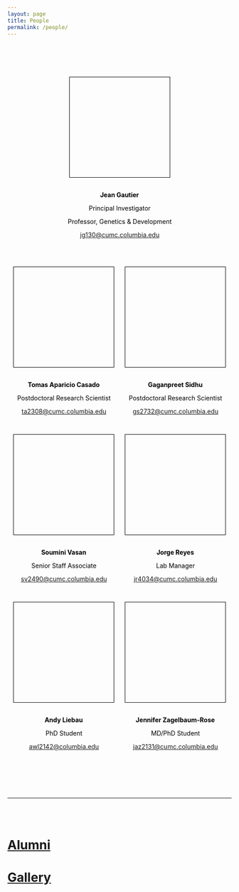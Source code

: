 ```yaml
---
layout: page
title: People
permalink: /people/
---
```


<style>
people-body{
  text-align:center;
  display:block;
}
.person{
  background: #FE4365;
  border: 3px solid #73AD21;
  display: inline-block;
  height: 225px;
  width: 225px;
  text-align: center;
  line-height: 200px;
  color: #FFFFFF;
  z-index:2;
}

.person-jg130{
  border: 1px solid #000000;
  display: inline-block;
  height: 225px;
  width: 225px;
  text-align: center;
  line-height: 500px;
  color: #FFFFFF;
  z-index:2;
  background:url('/assets/img/people/jg130.jpg');
  background-size:cover;
}
.person-ta2308{
  border: 1px solid #000000;
  display: inline-block;
  height: 225px;
  width: 225px;
  text-align: center;
  line-height: 500px;
  color: #FFFFFF;
  z-index:2;
  background:url('/assets/img/people/ta2308.jpg');
  background-size:cover;
}
.person-gs2732{
  border: 1px solid #000000;
  display: inline-block;
  height: 225px;
  width: 225px;
  text-align: center;
  line-height: 500px;
  color: #FFFFFF;
  z-index:2;
  background:url('/assets/img/people/gs2732.jpg');
  background-size:cover;
}
.person-sv2490{
  border: 1px solid #000000;
  display: inline-block;
  height: 225px;
  width: 225px;
  text-align: center;
  line-height: 500px;
  color: #FFFFFF;
  z-index:2;
  background:url('/assets/img/people/sv2490.jpg');
  background-size:cover;
}
.person-jr4034{
  border: 1px solid #000000;
  display: inline-block;
  height: 225px;
  width: 225px;
  text-align: center;
  line-height: 500px;
  color: #FFFFFF;
  z-index:2;
  background:url('/assets/img/people/jr4034.jpg');
  background-size:cover;
}
.person-awl2142{
  border: 1px solid #000000;
  display: inline-block;
  height: 225px;
  width: 225px;
  text-align: center;
  line-height: 500px;
  color: #FFFFFF;
  z-index:2;
  background:url('/assets/img/people/awl2142.jpg');
  background-size:cover;
}
.person-jaz2131{
  border: 1px solid #000000;
  display: inline-block;
  height: 225px;
  width: 225px;
  text-align: center;
  line-height: 500px;
  color: #FFFFFF;
  z-index:2;
  background:url('/assets/img/people/jaz2131.jpg');
  background-size:cover;
}

people-span {
    margin: 75px 10px;
}

.person-name {
  line-height:50px;
  color:#000000;
  position:relative;
  bottom:-220px;
  text-align:center;
  height:50px;
  z-index:1;
}
.person-desc {
  line-height:50px;
  color:#000000;
  position:relative;
  bottom:-200px;
  text-align:center;
  height:50px;
  width:300px;
  z-index:1;
  left:-37px;
}
.person-desc-2 {
  line-height:50px;
  color:#000000;
  position:relative;
  bottom:-180px;
  text-align:center;
  height:50px;
  width:300px;
  z-index:1;
  left:-37px;
}
.person-desc-3 {
  line-height:50px;
  color:#000000;
  position:relative;
  bottom:-160px;
  text-align:center;
  height:50px;
  width:300px;
  z-index:1;
  left:-37px;
}

</style>



<people-body>
<people-span class="person-jg130">
<div class="person-name"><h4>Jean Gautier</h4></div>
<div class="person-desc">Principal Investigator</div>
<div class="person-desc-2">Professor, Genetics & Development</div>
<div class="person-desc-3"><a class="u-email" href="mailto:jg130@cumc.columbia.edu">jg130@cumc.columbia.edu</a></div>
</people-span>
</people-body>

<div style="height:50px;"></div>

<people-body>
<people-span class="person-ta2308">
<div class="person-name"><h4>Tomas Aparicio Casado</h4></div>
<div class="person-desc">Postdoctoral Research Scientist</div>
<div class="person-desc-2"><a class="u-email" href="mailto:ta2308@cumc.columbia.edu">ta2308@cumc.columbia.edu</a></div>
</people-span>
<people-span class="person-gs2732">
<div class="person-name"><h4>Gaganpreet Sidhu</h4></div>
<div class="person-desc">Postdoctoral Research Scientist</div>
<div class="person-desc-2"><a class="u-email" href="mailto:gs2732@cumc.columbia.edu">gs2732@cumc.columbia.edu</a></div>
</people-span>
</people-body>


<people-body>
<people-span class="person-sv2490">
<div class="person-name"><h4>Soumini Vasan</h4></div>
<div class="person-desc">Senior Staff Associate</div>
<div class="person-desc-2"><a class="u-email" href="mailto:sv2490@cumc.columbia.edu">sv2490@cumc.columbia.edu</a></div>
</people-span>
<people-span class="person-jr4034">
<div class="person-name"><h4>Jorge Reyes</h4></div>
<div class="person-desc">Lab Manager</div>
<div class="person-desc-2"><a class="u-email" href="mailto:jr4034@cumc.columbia.edu">jr4034@cumc.columbia.edu</a></div>
</people-span>
</people-body>


<people-body>
<people-span class="person-awl2142">
<div class="person-name"><h4>Andy Liebau</h4></div>
<div class="person-desc">PhD Student</div>
<div class="person-desc-2"><a class="u-email" href="mailto:awl2142@columbia.edu">awl2142@columbia.edu</a></div>
</people-span>
<people-span class="person-jaz2131">
<div class="person-name"><h4>Jennifer Zagelbaum-Rose</h4></div>
<div class="person-desc">MD/PhD Student</div>
<div class="person-desc-2"><a class="u-email" href="mailto:jaz2131@cumc.columbia.edu">jaz2131@cumc.columbia.edu</a></div>
</people-span>
</people-body>


<div style="height:125px;"></div>

----------------

<br/><br/>

# [Alumni](/alumni)
# [Gallery](/gallery) 
